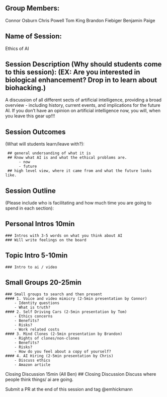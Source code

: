 ## Group Members:

Connor Osburn
Chris Powell
Tom King
Brandon Fiebiger
Benjamin Paige

## Name of Session: 

Ethics of AI

## Session Description (Why should students come to this session): (EX: Are you interested in biological enhancement? Drop in to learn about biohacking.)

A discussion of all different sects of artificial intelligence, 
providing a broad overview - including history, current events, and implications for the future AI.
If you don’t have an opinion on artificial intelligence now, you will, when you leave this gear up!!!

## Session Outcomes 

(What will students learn/leave with?): 

     ## general undersanding of what it is     
     ## Know what AI is and what the ethical probloms are. 
          - now
          - future
     ## high level view, where it came from and what the future looks like.

## Session Outline 

(Please include who is facilitating and how much time you are going to spend in each section):

## Personal Intros 10min
    ### Intros with 3-5 words on what you think about AI
    ### Will write feelings on the board
## Topic Intro 5-10min
    ### Intro to ai / video
## Small Groups 20-25min
    ### Small groups to search and then present
    #### 1. Voice and video mimicry (2-5min presentation by Connor)
        - Identity questions
        - What is truth?
    #### 2. Self Driving Cars (2-5min presentation by Tom)
        - Ethics concerns
        - Benefits?
        - Risks?
        - Work related costs
    #### 3. Mind Clones (2-5min presentation by Brandon)
        - Rights of clones/non-clones
        - Benefits?
        - Risks?
        - How do you feel about a copy of yourself?
    #### 4. AI Hiring (2-5min presentation by Chris)
        - Discuss ethics
        - Amazon article
Closing Discussion 15min (All Ben)
    ## Closing Discussion Discuss where people think things/ ai are going. 

Submit a PR at the end of this session and tag @emhickmann
